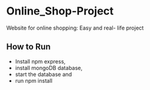 # Online_Shop-Project
Website for online shopping:  Easy and real- life project

## How to Run
  - Install npm express, 
  - install mongoDB database, 
  - start the database and 
  - run npm install
